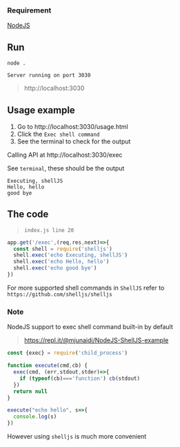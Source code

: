 ### Requirement

[NodeJS](https://nodejs.org/en/download)

## Run

    node .

`Server running on port 3030`

> http://localhost:3030

## Usage example

1. Go to http://localhost:3030/usage.html
2. Click the `Exec shell command`
3. See the terminal to check for the output

Calling API at http://localhost:3030/exec

See `terminal`, these should be the output

```
Executing, shellJS
Hello, hello
good bye
```

## The code

> `index.js line 20`

```javascript
app.get('/exec',(req,res,next)=>{
  const shell = require('shelljs')
  shell.exec('echo Executing, shellJS')
  shell.exec('echo Hello, hello')
  shell.exec('echo good bye')
})
```

For more supported shell commands in `ShellJS` refer to `https://github.com/shelljs/shelljs`

### Note

NodeJS support to exec shell command built-in by default

> https://repl.it/@mjunaidi/NodeJS-ShellJS-example

```javascript
const {exec} = require('child_process')

function execute(cmd,cb) {
  exec(cmd, (err,stdout,stder)=>{
    if (typeof(cb)==='function') cb(stdout)
  })
  return null
}

execute("echo hello", s=>{
  console.log(s)
})
```

However using `shelljs` is much more convenient
